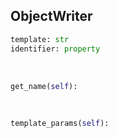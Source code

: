 ## <a id=Peeves.Doc.Writers.ObjectWriter>ObjectWriter</a>


```python
template: str
identifier: property
```
<a id=Peeves.Doc.Writers.ObjectWriter.get_name>&nbsp;</a>
```python
get_name(self): 
```

<a id=Peeves.Doc.Writers.ObjectWriter.template_params>&nbsp;</a>
```python
template_params(self): 
```

